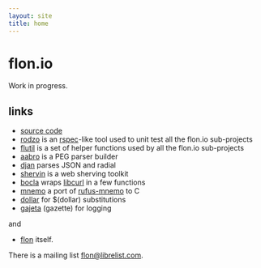 ```yaml
---
layout: site
title: home
---
```


# flon.io

Work in progress.

## links

* [source code](https://github.com/flon-io)
* [rodzo](https://github.com/flon-io/rodzo) is an [rspec](http://rspec.info)-like tool used to unit test all the flon.io sub-projects
* [flutil](https://github.com/flon-io/flutil) is a set of helper functions used by all the flon.io sub-projects
* [aabro](https://github.com/flon-io/aabro) is a PEG parser builder
* [djan](https://github.com/flon-io/djan) parses JSON and radial
* [shervin](https://github.com/flon-io/shervin) is a web sherving toolkit
* [bocla](https://github.com/flon-io/bocla) wraps [libcurl](http://curl.haxx.se/libcurl) in a few functions
* [mnemo](https://github.com/flon-io/mnemo) a port of [rufus-mnemo](https://github.com/jmettraux/rufus-mnemo) to C
* [dollar](https://github.com/flon-io/dollar) for $(dollar) substitutions
* [gajeta](https://github.com/flon-io/gajeta) (gazette) for logging

and

* [flon](https://github.com/flon-io/flon) itself.

There is a mailing list [flon@librelist.com](http://librelist.com/browser/flon).

<!--
## posts

{% for post in site.posts %}
  <div>
    <a class="post-link" href="{{ post.url }}">{{ post.title }}</a>
    {{ post.date | date: '%Y-%m-%d' }}
    <div class="excerpt" data-href="{{ post.url }}">
      {{ post.content | strip_html | truncatewords: 49 }}
    </div>
  </div>
{% endfor %}
-->

